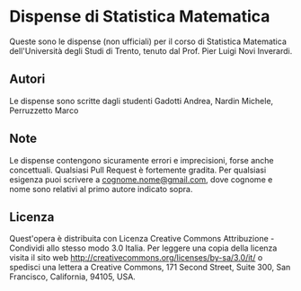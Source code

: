 Dispense di Statistica Matematica
=================================

Queste sono le dispense (non ufficiali) per il corso di Statistica Matematica dell'Università degli Studi di Trento, tenuto dal Prof. Pier Luigi Novi Inverardi.


Autori
------

Le dispense sono scritte dagli studenti Gadotti Andrea, Nardin Michele, Perruzzetto Marco


Note
----

Le dispense contengono sicuramente errori e imprecisioni, forse anche concettuali. Qualsiasi Pull Request è fortemente gradita.
Per qualsiasi esigenza puoi scrivere a cognome.nome@gmail.com, dove cognome e nome sono relativi al primo autore indicato sopra.


Licenza
-------

Quest'opera è distribuita con Licenza Creative Commons Attribuzione - Condividi allo stesso modo 3.0 Italia.
Per leggere una copia della licenza visita il sito web http://creativecommons.org/licenses/by-sa/3.0/it/ o spedisci una lettera a Creative Commons, 171 Second
Street, Suite 300, San Francisco, California, 94105, USA.
